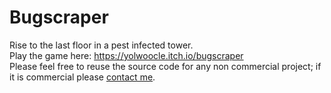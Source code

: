 # Bugscraper
Rise to the last floor in a pest infected tower.  
Play the game here: https://yolwoocle.itch.io/bugscraper  
Please feel free to reuse the source code for any non commercial project; if it is commercial please [contact me](https://yolwoocle.github.io/aboutme.html).  

